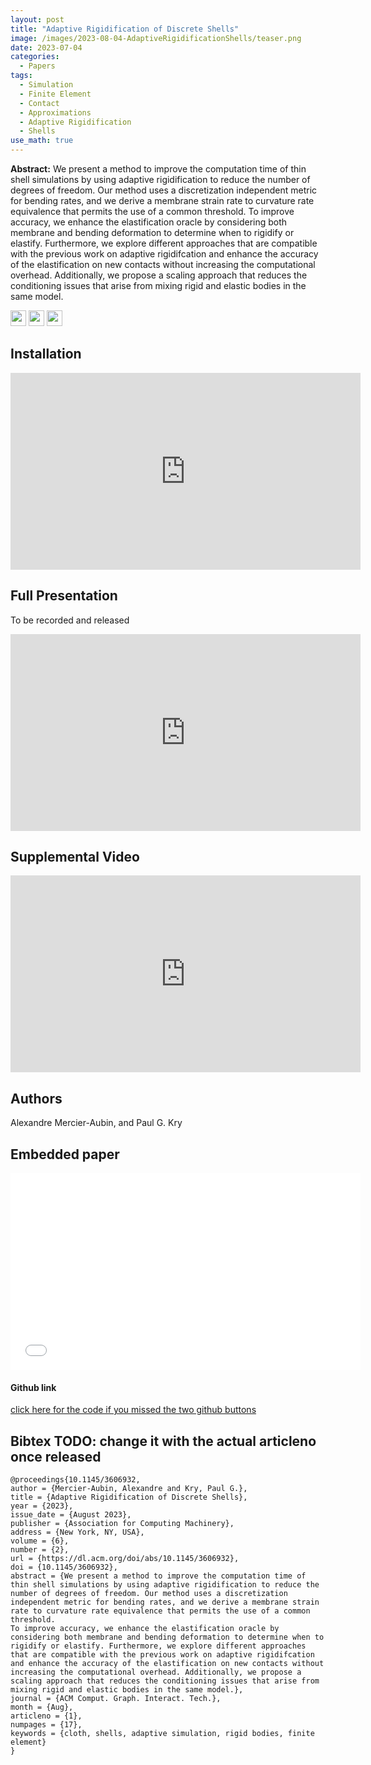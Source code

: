 ```yaml
---
layout: post
title: "Adaptive Rigidification of Discrete Shells"
image: /images/2023-08-04-AdaptiveRigidificationShells/teaser.png
date: 2023-07-04
categories:
  - Papers
tags:
  - Simulation
  - Finite Element
  - Contact
  - Approximations
  - Adaptive Rigidification
  - Shells
use_math: true
---
```

**Abstract:** We present a method to improve the computation time of thin shell simulations by using adaptive rigidification to reduce the number of degrees of freedom. Our method uses a discretization independent metric for bending rates, and we derive a membrane strain rate to curvature rate equivalence that permits the use of a common threshold.
To improve accuracy, we enhance the elastification oracle by considering both membrane and bending deformation to determine when to rigidify or elastify. Furthermore, we explore different approaches that are compatible with the previous work on adaptive rigidifcation and enhance the accuracy of the elastification on new contacts without increasing the computational overhead. Additionally, we propose a scaling approach that reduces the conditioning issues that arise from mixing rigid and elastic bodies in the same model.

[<img src="/Work/icons/pdf.png" width="25"/>](/Work/papers/SCA2023AdaptiveShells.pdf)
[<img src="/Work/icons/link.png" width="25"/>](https://doi.org/10.1145/3606932)
[<img src="/Work/icons/github.png" width="25"/>](https://github.com/AlexandreMercierAubin/AdaptiveRigidificationShells2023)


## Installation
<iframe width="560" height="315" style="display: block; margin: auto;" src="https://www.youtube.com/embed/soxEZxP9zFc" frameborder="0" allow="autoplay; encrypted-media" allowfullscreen></iframe>

## Full Presentation
To be recorded and released
<iframe width="560" height="315" style="display: block; margin: auto;" src="https://www.youtube.com/embed/DKJwCDbDJl8" frameborder="0" allow="autoplay; encrypted-media" allowfullscreen></iframe>

## Supplemental Video
<iframe width="560" height="315" style="display: block; margin: auto;" src="https://www.youtube.com/embed/JFHeRrgieLM" frameborder="0" allow="autoplay; encrypted-media" allowfullscreen></iframe>

## Authors
Alexandre Mercier-Aubin, and Paul G. Kry

## Embedded paper
 <embed width="560" height="315" style="display: block; margin: auto;" src="/Work/papers/SCA2023AdaptiveShells.pdf" type="application/pdf" />

#### Github link
[click here for the code if you missed the two github buttons](https://github.com/AlexandreMercierAubin/AdaptiveRigidificationShells2023)

## Bibtex TODO: change it with the actual articleno once released
```
@proceedings{10.1145/3606932,
author = {Mercier-Aubin, Alexandre and Kry, Paul G.},
title = {Adaptive Rigidification of Discrete Shells},
year = {2023},
issue_date = {August 2023},
publisher = {Association for Computing Machinery},
address = {New York, NY, USA},
volume = {6},
number = {2},
url = {https://dl.acm.org/doi/abs/10.1145/3606932},
doi = {10.1145/3606932},
abstract = {We present a method to improve the computation time of thin shell simulations by using adaptive rigidification to reduce the number of degrees of freedom. Our method uses a discretization independent metric for bending rates, and we derive a membrane strain rate to curvature rate equivalence that permits the use of a common threshold.
To improve accuracy, we enhance the elastification oracle by considering both membrane and bending deformation to determine when to rigidify or elastify. Furthermore, we explore different approaches that are compatible with the previous work on adaptive rigidifcation and enhance the accuracy of the elastification on new contacts without increasing the computational overhead. Additionally, we propose a scaling approach that reduces the conditioning issues that arise from mixing rigid and elastic bodies in the same model.},
journal = {ACM Comput. Graph. Interact. Tech.},
month = {Aug},
articleno = {1},
numpages = {17},
keywords = {cloth, shells, adaptive simulation, rigid bodies, finite element}
}
```
